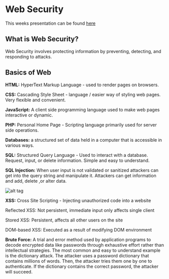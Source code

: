 # Web Security

This weeks presentation can be found [here](https://goo.gl/kyDCUK)

## What is Web Security?

Web Security involves protecting information by preventing, detecting, and responding to attacks.

## Basics of Web 

**HTML:** HyperText Markup Language - used to render pages on browsers.

**CSS:** Cascading Style Sheet - language / easier way of styling web pages. Very flexible and convenient.

**JavaScript:** A client side programming language used to make web pages interactive or dynamic.

**PHP:** Personal Home Page - Scripting language primarily used for server side operations.

**Databases:** a structured set of data held in a computer that is accessible in various ways.

**SQL:** Structured Query Language - Used to interact with a database. Request, input, or delete information. Simple and easy to understand.

**SQL Injection:** When user input is not validated or sanitized attackers can get into the query string and manipulate it. Attackers can get information and add, delete ,or alter data. 

![alt tag](http://i.imgur.com/fOWfjVu.png)

**XSS:** Cross Site Scripting - Injecting unauthorized code into a website
  
  Reflected XSS: Not persistent, immediate input only affects single client
  
  Stored XSS: Persistent, affects all other users on the site
  
  DOM-based XSS: Executed as a result of modifying DOM environment
  
**Brute Force:** A trial and error method used by application programs to decode encrypted data like passwords through exhaustive effort rather than intellectual strategies.
The most common and easy to understand example is the dictionary attack. The attacker uses a password dictionary that contains millions of words. Then, the attacker tries them one by one to authenticate. If the dictionary contains the correct password, the attacker will succeed.



  
  

